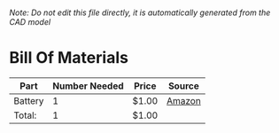###### Note: Do not edit this file directly, it is automatically generated from the CAD model 
# Bill Of Materials 
 |Part|Number Needed|Price|Source| 
 |----|----------|-----|-----|
|Battery|1|$1.00|[Amazon](https://www.amazon.com/gp/product/B09Q1F319F/?tag=maslowcnc01-20)|
|Total: |1|$1.00| |